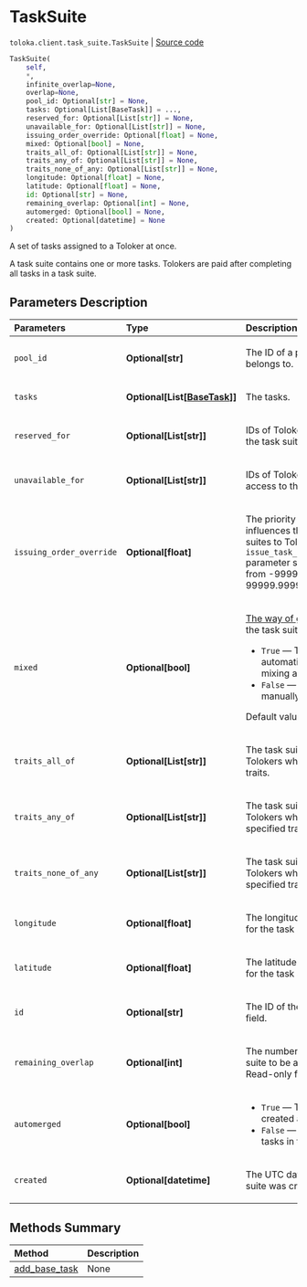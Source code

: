 # TaskSuite
`toloka.client.task_suite.TaskSuite` | [Source code](https://github.com/Toloka/toloka-kit/blob/v1.2.0/src/client/task_suite.py#L20)

```python
TaskSuite(
    self,
    *,
    infinite_overlap=None,
    overlap=None,
    pool_id: Optional[str] = None,
    tasks: Optional[List[BaseTask]] = ...,
    reserved_for: Optional[List[str]] = None,
    unavailable_for: Optional[List[str]] = None,
    issuing_order_override: Optional[float] = None,
    mixed: Optional[bool] = None,
    traits_all_of: Optional[List[str]] = None,
    traits_any_of: Optional[List[str]] = None,
    traits_none_of_any: Optional[List[str]] = None,
    longitude: Optional[float] = None,
    latitude: Optional[float] = None,
    id: Optional[str] = None,
    remaining_overlap: Optional[int] = None,
    automerged: Optional[bool] = None,
    created: Optional[datetime] = None
)
```

A set of tasks assigned to a Toloker at once.


A task suite contains one or more tasks. Tolokers are paid after completing all tasks in a task suite.

## Parameters Description

| Parameters | Type | Description |
| :----------| :----| :-----------|
`pool_id`|**Optional\[str\]**|<p>The ID of a pool that the task suite belongs to.</p>
`tasks`|**Optional\[List\[[BaseTask](toloka.client.task.BaseTask.md)\]\]**|<p>The tasks.</p>
`reserved_for`|**Optional\[List\[str\]\]**|<p>IDs of Tolokers who have access to the task suite.</p>
`unavailable_for`|**Optional\[List\[str\]\]**|<p>IDs of Tolokers who don&#x27;t have access to the task suite.</p>
`issuing_order_override`|**Optional\[float\]**|<p>The priority of a task suite. It influences the order of assigning task suites to Tolokers in pools with the `issue_task_suites_in_creation_order` parameter set to `True`. Allowed range: from -99999.99999 to 99999.99999.</p>
`mixed`|**Optional\[bool\]**|<p>[The way of grouping tasks](https://toloka.ai/docs/guide/distribute-tasks-by-pages) to create the task suite.</p> <ul> <li>`True` — The tasks are mixed automatically using the smart mixing approach.</li> <li>`False` — The tasks are grouped manually.</li> </ul> <p>Default value: `False`.</p>
`traits_all_of`|**Optional\[List\[str\]\]**|<p>The task suite can be assigned to Tolokers who have all of the specified traits.</p>
`traits_any_of`|**Optional\[List\[str\]\]**|<p>The task suite can be assigned to Tolokers who have any of the specified traits.</p>
`traits_none_of_any`|**Optional\[List\[str\]\]**|<p>The task suite can not be assigned to Tolokers who have any of the specified traits.</p>
`longitude`|**Optional\[float\]**|<p>The longitude of the point on the map for the task suite.</p>
`latitude`|**Optional\[float\]**|<p>The latitude of the point on the map for the task suite.</p>
`id`|**Optional\[str\]**|<p>The ID of the task suite. Read-only field.</p>
`remaining_overlap`|**Optional\[int\]**|<p>The number of times left for this task suite to be assigned to Tolokers. Read-only field.</p>
`automerged`|**Optional\[bool\]**|<ul> <li>`True` — The task suite was created after [merging tasks](https://toloka.ai/docs/api/tasks).</li> <li>`False` — There are no merged tasks in the task suite.</li> </ul>
`created`|**Optional\[datetime\]**|<p>The UTC date and time when the task suite was created. Read-only field.</p>
## Methods Summary

| Method | Description |
| :------| :-----------|
[add_base_task](toloka.client.task_suite.TaskSuite.add_base_task.md)| None

